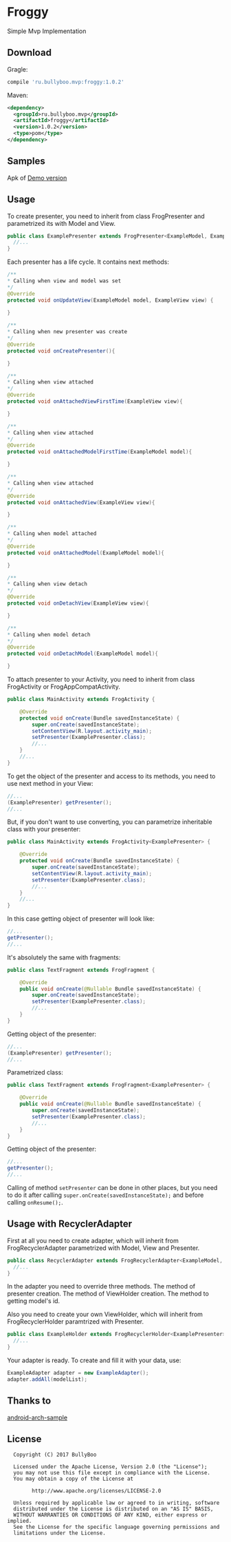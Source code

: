 # Froggy
Simple Mvp Implementation

## Download
Gragle:
```groovy 
compile 'ru.bullyboo.mvp:froggy:1.0.2'
```

Maven:
```xml
<dependency> 
  <groupId>ru.bullyboo.mvp</groupId> 
  <artifactId>froggy</artifactId> 
  <version>1.0.2</version> 
  <type>pom</type> 
</dependency>
```

## Samples
Apk of [Demo version](https://github.com/BullyBoo/Froggy/releases/download/1.0.2/app-release-unsigned.apk)

## Usage

To create presenter, you need to inherit from class FrogPresenter and parametrized its with Model and View.

``` java
public class ExamplePresenter extends FrogPresenter<ExampleModel, ExampleActivity> {
  //...
}
```

Each presenter has a life cycle. It contains next methods:

``` java
/**
* Calling when view and model was set
*/
@Override
protected void onUpdateView(ExampleModel model, ExampleView view) {
    
}

/**
* Calling when new presenter was create
*/
@Override
protected void onCreatePresenter(){

}

/**
* Calling when view attached
*/
@Override
protected void onAttachedViewFirstTime(ExampleView view){

}

/**
* Calling when view attached
*/
@Override
protected void onAttachedModelFirstTime(ExampleModel model){

}

/**
* Calling when view attached
*/
@Override
protected void onAttachedView(ExampleView view){

}

/**
* Calling when model attached
*/
@Override
protected void onAttachedModel(ExampleModel model){

}

/**
* Calling when view detach
*/
@Override
protected void onDetachView(ExampleView view){

}

/**
* Calling when model detach
*/
@Override
protected void onDetachModel(ExampleModel model){

}
```

To attach presenter to your Activity, you need to inherit from class FrogActivity or FrogAppCompatActivity.
``` java
public class MainActivity extends FrogActivity {

    @Override
    protected void onCreate(Bundle savedInstanceState) {
        super.onCreate(savedInstanceState);
        setContentView(R.layout.activity_main);
        setPresenter(ExamplePresenter.class);
        //...
    }
    //...
}
```

To get the object of the presenter and access to its methods, you need to use next method in your View: 
``` java
//...
(ExamplePresenter) getPresenter();
//...
```

But, if you don't want to use converting, you can parametrize inheritable class with your presenter:
``` java
public class MainActivity extends FrogActivity<ExamplePresenter> {

    @Override
    protected void onCreate(Bundle savedInstanceState) {
        super.onCreate(savedInstanceState);
        setContentView(R.layout.activity_main);
        setPresenter(ExamplePresenter.class);
        //...
    }
    //...
}
```

In this case getting object of presenter will look like:
``` java
//...
getPresenter();
//...
```

It's absolutely the same with fragments:
``` java 
public class TextFragment extends FrogFragment {

    @Override
    public void onCreate(@Nullable Bundle savedInstanceState) {
        super.onCreate(savedInstanceState);
        setPresenter(ExamplePresenter.class);
        //...
    }
}
```

Getting object of the presenter:
``` java
//...
(ExamplePresenter) getPresenter();
//...
```

Parametrized class:
``` java 
public class TextFragment extends FrogFragment<ExamplePresenter> {

    @Override
    public void onCreate(@Nullable Bundle savedInstanceState) {
        super.onCreate(savedInstanceState);
        setPresenter(ExamplePresenter.class);
        //...
    }
}
```

Getting object of the presenter:
``` java
//...
getPresenter();
//...
```

Calling of method `setPresenter` can be done in other places, but you need to do it after calling `super.onCreate(savedInstanceState);` and before calling `onResume();`.

## Usage with RecyclerAdapter

First at all you need to create adapter, which will inherit from FrogRecyclerAdapter parametrized with Model, View and Presenter.
``` java 
public class RecyclerAdapter extends FrogRecyclerAdapter<ExampleModel, ExampleViewHolder, ExamplePresenter> {
  //...
}
```
In the adapter you need to override three methods. The method of presenter creation. The method of ViewHolder creation. The method to getting model's id.

Also you need to create your own ViewHolder, which will inherit from FrogRecyclerHolder paramtrized with Presenter. 
``` java 
public class ExampleHolder extends FrogRecyclerHolder<ExamplePresenter>{
  //...
}
```

Your adapter is ready. To create and fill it with your data, use:
``` java 
ExampleAdapter adapter = new ExampleAdapter();
adapter.addAll(modelList);
```

## Thanks to
[android-arch-sample](https://github.com/remind101/android-arch-sample)

## License
```
  Copyright (C) 2017 BullyBoo

  Licensed under the Apache License, Version 2.0 (the "License");
  you may not use this file except in compliance with the License.
  You may obtain a copy of the License at

        http://www.apache.org/licenses/LICENSE-2.0

  Unless required by applicable law or agreed to in writing, software
  distributed under the License is distributed on an "AS IS" BASIS,
  WITHOUT WARRANTIES OR CONDITIONS OF ANY KIND, either express or implied.
  See the License for the specific language governing permissions and
  limitations under the License.
```

